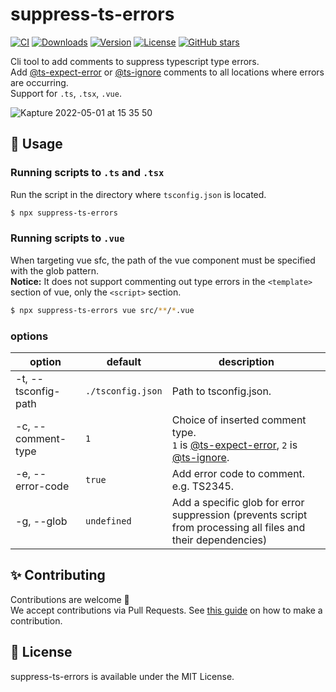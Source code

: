 # suppress-ts-errors

[![CI](https://github.com/kawamataryo/suppress-ts-errors/actions/workflows/ci.yml/badge.svg)](https://github.com/kawamataryo/suppress-ts-errors/actions/workflows/ci.yml)
<a href="https://npmcharts.com/compare/suppress-ts-errors?minimal=true"><img src="https://img.shields.io/npm/dt/suppress-ts-errors.svg" alt="Downloads"></a>
<a href="https://www.npmjs.com/package/suppress-ts-errors"><img src="https://img.shields.io/npm/v/suppress-ts-errors.svg" alt="Version"></a>
<a href="https://www.npmjs.com/package/suppress-ts-errors"><img src="https://img.shields.io/npm/l/suppress-ts-errors.svg" alt="License"></a>
<a href="https://github.com/kawamataryo/suppress-ts-errors" target="__blank"><img alt="GitHub stars" src="https://img.shields.io/github/stars/kawamataryo/suppress-ts-errors?style=social"></a>

Cli tool to add comments to suppress typescript type errors.  
Add [@ts-expect-error](https://www.typescriptlang.org/docs/handbook/release-notes/typescript-3-9.html#-ts-expect-error-comments) or [@ts-ignore](https://www.typescriptlang.org/docs/handbook/release-notes/typescript-2-6.html#suppress-errors-in-ts-files-using--ts-ignore-comments) comments to all locations where errors are occurring.  
Support for `.ts`, `.tsx`, `.vue`.

![Kapture 2022-05-01 at 15 35 50](https://user-images.githubusercontent.com/11070996/166135217-82e23b1e-7c9f-40c3-88ad-985b021b842a.gif)

## 🚀 Usage

### Running scripts to `.ts` and `.tsx`

Run the script in the directory where `tsconfig.json` is located.

```bash
$ npx suppress-ts-errors
```

### Running scripts to `.vue`

When targeting vue sfc, the path of the vue component must be specified with the glob pattern.  
**Notice:** It does not support commenting out type errors in the `<template>` section of vue, only the `<script>` section.

```bash
$ npx suppress-ts-errors vue src/**/*.vue
```

### options

| option              | default           | description                                                                                                                                                                                                                                                                                                                           |
| ------------------- | ----------------- | ------------------------------------------------------------------------------------------------------------------------------------------------------------------------------------------------------------------------------------------------------------------------------------------------------------------------------------- |
| -t, --tsconfig-path | `./tsconfig.json` | Path to tsconfig.json.                                                                                                                                                                                                                                                                                                                |
| -c, --comment-type  | `1`               | Choice of inserted comment type. <br> `1` is [@ts-expect-error](https://www.typescriptlang.org/docs/handbook/release-notes/typescript-3-9.html#-ts-expect-error-comments), `2` is [@ts-ignore](https://www.typescriptlang.org/docs/handbook/release-notes/typescript-2-6.html#suppress-errors-in-ts-files-using--ts-ignore-comments). |
| -e, --error-code    | `true`            | Add error code to comment. e.g. TS2345.                                                                                                                                                                                                                                                                                               |
| -g, --glob          | `undefined`       | Add a specific glob for error suppression (prevents script from processing all files and their dependencies)                                                                                                                                                                                                                          |

## ✨ Contributing

Contributions are welcome 🎉  
We accept contributions via Pull Requests. See [this guide](https://github.com/kawamataryo/suppress-ts-errors/blob/main/CONTRIBUTING.md) on how to make a contribution.

## 📄 License

suppress-ts-errors is available under the MIT License.

